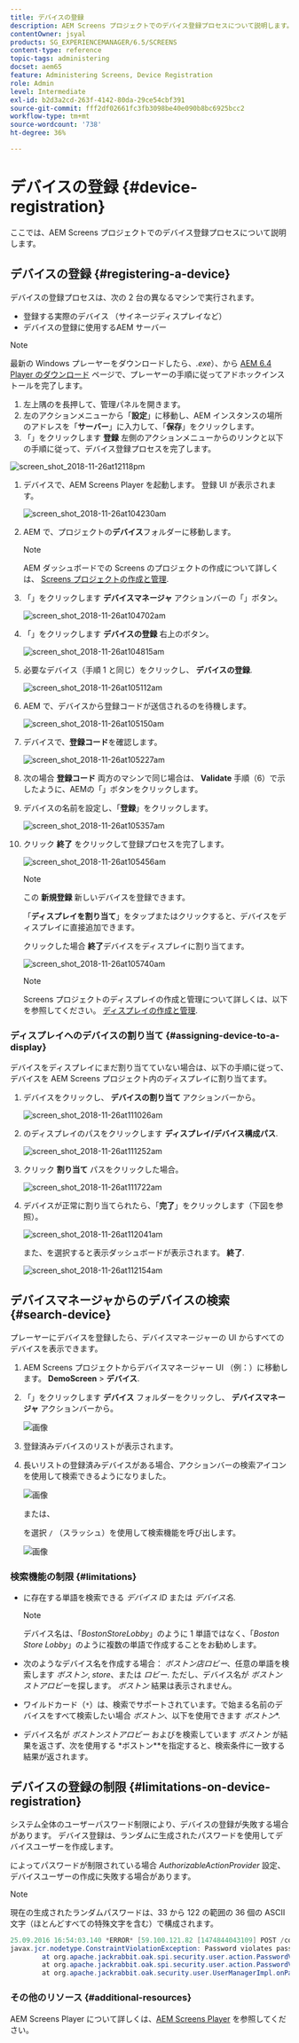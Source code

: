 ```yaml
---
title: デバイスの登録
description: AEM Screens プロジェクトでのデバイス登録プロセスについて説明します。
contentOwner: jsyal
products: SG_EXPERIENCEMANAGER/6.5/SCREENS
content-type: reference
topic-tags: administering
docset: aem65
feature: Administering Screens, Device Registration
role: Admin
level: Intermediate
exl-id: b2d3a2cd-263f-4142-80da-29ce54cbf391
source-git-commit: fff2df02661fc3fb3098be40e090b8bc6925bcc2
workflow-type: tm+mt
source-wordcount: '738'
ht-degree: 36%

---
```


# デバイスの登録 {#device-registration}

ここでは、AEM Screens プロジェクトでのデバイス登録プロセスについて説明します。

## デバイスの登録 {#registering-a-device}

デバイスの登録プロセスは、次の 2 台の異なるマシンで実行されます。

* 登録する実際のデバイス （サイネージディスプレイなど）
* デバイスの登録に使用するAEM サーバー

>[!NOTE]
>
>最新の Windows プレーヤーをダウンロードしたら、*.exe*）、から [AEM 6.4 Player のダウンロード](https://download.macromedia.com/screens/) ページで、プレーヤーの手順に従ってアドホックインストールを完了します。
>
>1. 左上隅のを長押して、管理パネルを開きます。
>1. 左のアクションメニューから「**設定**」に移動し、AEM インスタンスの場所のアドレスを「**サーバー**」に入力して、「**保存**」をクリックします。
>1. 「」をクリックします **登録** 左側のアクションメニューからのリンクと以下の手順に従って、デバイス登録プロセスを完了します。
>

![screen_shot_2018-11-26at12118pm](assets/screen_shot_2018-11-26at12118pm.png)

1. デバイスで、AEM Screens Player を起動します。 登録 UI が表示されます。

   ![screen_shot_2018-11-26at104230am](assets/screen_shot_2018-11-26at104230am.png)

1. AEM で、プロジェクトの&#x200B;**デバイス**&#x200B;フォルダーに移動します。

   >[!NOTE]
   >
   >AEM ダッシュボードでの Screens のプロジェクトの作成について詳しくは、 [Screens プロジェクトの作成と管理](creating-a-screens-project.md).

1. 「」をクリックします **デバイスマネージャ** アクションバーの「」ボタン。

   ![screen_shot_2018-11-26at104702am](assets/screen_shot_2018-11-26at104702am.png)

1. 「」をクリックします **デバイスの登録** 右上のボタン。

   ![screen_shot_2018-11-26at104815am](assets/screen_shot_2018-11-26at104815am.png)

1. 必要なデバイス（手順 1 と同じ）をクリックし、 **デバイスの登録**.

   ![screen_shot_2018-11-26at105112am](assets/screen_shot_2018-11-26at105112am.png)

1. AEM で、デバイスから登録コードが送信されるのを待機します。

   ![screen_shot_2018-11-26at105150am](assets/screen_shot_2018-11-26at105150am.png)

1. デバイスで、**登録コード**&#x200B;を確認します。

   ![screen_shot_2018-11-26at105227am](assets/screen_shot_2018-11-26at105227am.png)

1. 次の場合 **登録コード** 両方のマシンで同じ場合は、 **Validate** 手順（6）で示したように、AEMの「」ボタンをクリックします。
1. デバイスの名前を設定し、「**登録**」をクリックします。

   ![screen_shot_2018-11-26at105357am](assets/screen_shot_2018-11-26at105357am.png)

1. クリック **終了** をクリックして登録プロセスを完了します。

   ![screen_shot_2018-11-26at105456am](assets/screen_shot_2018-11-26at105456am.png)

   >[!NOTE]
   >
   >この **新規登録** 新しいデバイスを登録できます。
   >
   >「**ディスプレイを割り当て**」をタップまたはクリックすると、デバイスをディスプレイに直接追加できます。

   クリックした場合 **終了**&#x200B;デバイスをディスプレイに割り当てます。

   ![screen_shot_2018-11-26at105740am](assets/screen_shot_2018-11-26at105740am.png)

   >[!NOTE]
   >
   >Screens プロジェクトのディスプレイの作成と管理について詳しくは、以下を参照してください。 [ディスプレイの作成と管理](managing-displays.md).

### ディスプレイへのデバイスの割り当て {#assigning-device-to-a-display}

デバイスをディスプレイにまだ割り当てていない場合は、以下の手順に従って、デバイスを AEM Screens プロジェクト内のディスプレイに割り当てます。

1. デバイスをクリックし、 **デバイスの割り当て** アクションバーから。

   ![screen_shot_2018-11-26at111026am](assets/screen_shot_2018-11-26at111026am.png)

1. のディスプレイのパスをクリックします **ディスプレイ/デバイス構成パス**.

   ![screen_shot_2018-11-26at111252am](assets/screen_shot_2018-11-26at111252am.png)

1. クリック **割り当て** パスをクリックした場合。

   ![screen_shot_2018-11-26at111722am](assets/screen_shot_2018-11-26at111722am.png)

1. デバイスが正常に割り当てられたら、「**完了**」をクリックします（下図を参照）。

   ![screen_shot_2018-11-26at112041am](assets/screen_shot_2018-11-26at112041am.png)

   また、を選択すると表示ダッシュボードが表示されます。 **終了**.

   ![screen_shot_2018-11-26at112154am](assets/screen_shot_2018-11-26at112154am.png)

## デバイスマネージャからのデバイスの検索 {#search-device}

プレーヤーにデバイスを登録したら、デバイスマネージャーの UI からすべてのデバイスを表示できます。

1. AEM Screens プロジェクトからデバイスマネージャー UI （例：）に移動します。 **DemoScreen** > **デバイス**.

1. 「」をクリックします **デバイス** フォルダーをクリックし、 **デバイスマネージャ** アクションバーから。

   ![画像](/help/user-guide/assets/device-manager/device-manager-1.png)

1. 登録済みデバイスのリストが表示されます。

1. 長いリストの登録済みデバイスがある場合、アクションバーの検索アイコンを使用して検索できるようになりました。

   ![画像](/help/user-guide/assets/device-manager/device-manager-2.png)

   または、

   を選択 `/` （スラッシュ）を使用して検索機能を呼び出します。

   ![画像](/help/user-guide/assets/device-manager/device-manager-3.png)


### 検索機能の制限 {#limitations}

* に存在する単語を検索できる *デバイス ID* または *デバイス名*.

  >[!NOTE]
  >デバイス名は、「*BostonStoreLobby*」のように 1 単語ではなく、「*Boston Store Lobby*」のように複数の単語で作成することをお勧めします。

* 次のようなデバイス名を作成する場合： *ボストン店ロビー*、任意の単語を検索します *ボストン*, *store*、または *ロビー*. ただし、デバイス名が *ボストンストアロビー*&#x200B;を探します。 *ボストン* 結果は表示されません。

* ワイルドカード（`*`）は、検索でサポートされています。で始まる名前のデバイスをすべて検索したい場合 *ボストン*、以下を使用できます *ボストン**.

* デバイス名が *ボストンストアロビー* およびを検索しています *ボストン* が結果を返さず、次を使用する *ボストン**を指定すると、検索条件に一致する結果が返されます。

## デバイスの登録の制限 {#limitations-on-device-registration}

システム全体のユーザーパスワード制限により、デバイスの登録が失敗する場合があります。 デバイス登録は、ランダムに生成されたパスワードを使用してデバイスユーザーを作成します。

によってパスワードが制限されている場合 *AuthorizableActionProvider* 設定、デバイスユーザーの作成に失敗する場合があります。

>[!NOTE]
>
>現在の生成されたランダムパスワードは、33 から 122 の範囲の 36 個の ASCII 文字（ほとんどすべての特殊文字を含む）で構成されます。

```java
25.09.2016 16:54:03.140 *ERROR* [59.100.121.82 [1474844043109] POST /content/screens/svc/registration HTTP/1.1] com.adobe.cq.screens.device.registration.impl.RegistrationServlet Error during device registration
javax.jcr.nodetype.ConstraintViolationException: Password violates password constraint (^(?=.*\d).{7,9}$).
        at org.apache.jackrabbit.oak.spi.security.user.action.PasswordValidationAction.validatePassword(PasswordValidationAction.java:105)
        at org.apache.jackrabbit.oak.spi.security.user.action.PasswordValidationAction.onPasswordChange(PasswordValidationAction.java:76)
        at org.apache.jackrabbit.oak.security.user.UserManagerImpl.onPasswordChange(UserManagerImpl.java:308)
```

### その他のリソース {#additional-resources}

AEM Screens Player について詳しくは、[AEM Screens Player](working-with-screens-player.md) を参照してください。
